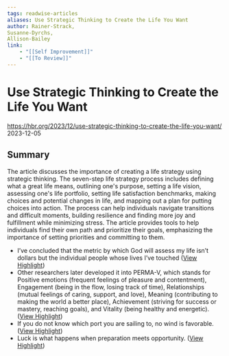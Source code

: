 ```yaml
---
tags: readwise-articles
aliases: Use Strategic Thinking to Create the Life You Want
author: Rainer-Strack,
Susanne-Dyrchs,
Allison-Bailey
link:
    - "[[Self Improvement]]"
    - "[[To Review]]"
---
```

# Use Strategic Thinking to Create the Life You Want

https://hbr.org/2023/12/use-strategic-thinking-to-create-the-life-you-want/
2023-12-05
## Summary
The article discusses the importance of creating a life strategy using strategic thinking. The seven-step life strategy process includes defining what a great life means, outlining one's purpose, setting a life vision, assessing one's life portfolio, setting life satisfaction benchmarks, making choices and potential changes in life, and mapping out a plan for putting choices into action. The process can help individuals navigate transitions and difficult moments, building resilience and finding more joy and fulfillment while minimizing stress. The article provides tools to help individuals find their own path and prioritize their goals, emphasizing the importance of setting priorities and committing to them.

- I’ve concluded that the metric by which God will assess my life isn’t dollars but the individual people whose lives I’ve touched ([View Highlight](https://read.readwise.io/read/01hjgz0k11es127xk5s7p1n4z2))
- Other researchers later developed it into PERMA-V, which stands for Positive emotions (frequent feelings of pleasure and contentment), Engagement (being in the flow, losing track of time), Relationships (mutual feelings of caring, support, and love), Meaning (contributing to making the world a better place), Achievement (striving for success or mastery, reaching goals), and Vitality (being healthy and energetic). ([View Highlight](https://read.readwise.io/read/01hjgz2emgv00bgmwvp57azzq2))
- If you do not know which port you are sailing to, no wind is favorable. ([View Highlight](https://read.readwise.io/read/01hjh9azw9n3m8qv2nk35xa6te))
- Luck is what happens when preparation meets opportunity. ([View Highlight](https://read.readwise.io/read/01hjh9ber8st4qz1vze3kk2v5r))
